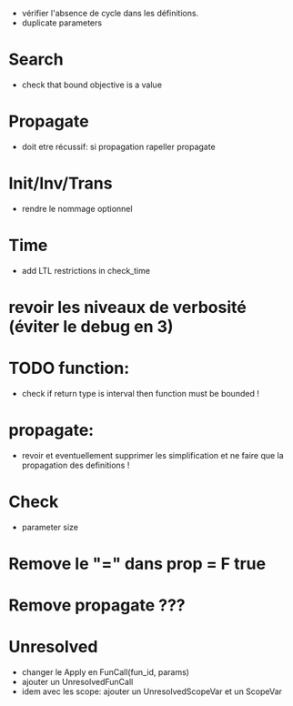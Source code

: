 - vérifier l'absence de cycle dans les définitions.
- duplicate parameters

# Search
- check that bound objective is a value

# Propagate
- doit etre récussif: si propagation rapeller propagate

# Init/Inv/Trans
- rendre le nommage optionnel

# Time
- add LTL restrictions in check_time

# revoir les niveaux de verbosité (éviter le debug en 3)

# TODO function:
- check if return type is interval then function must be bounded !

# propagate:
- revoir et eventuellement supprimer les simplification et ne faire que la propagation des definitions !

# Check
- parameter size

# Remove le "=" dans prop = F true

# Remove propagate ???

# Unresolved
- changer le Apply en FunCall(fun_id, params)
- ajouter un UnresolvedFunCall
- idem avec les scope: ajouter un UnresolvedScopeVar et un ScopeVar